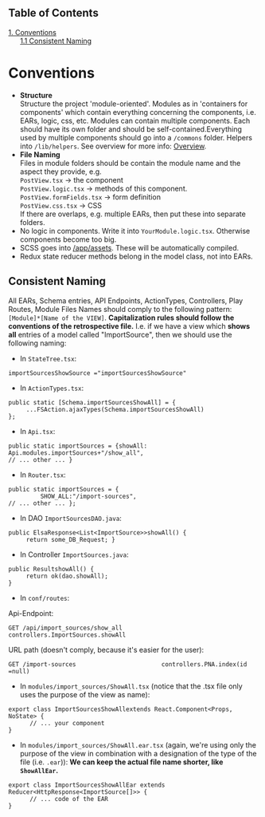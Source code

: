 ## Table of Contents
[1. Conventions](#conventions)<br>
&nbsp;&nbsp;&nbsp;&nbsp;&nbsp;&nbsp;[1.1 Consistent Naming](#consistent-naming)<br>
# Conventions

* **Structure**<br>
Structure the project 'module-oriented'. Modules as in 'containers for components' which contain everything concerning the components, i.e. EARs, logic, css, etc. Modules can contain multiple components. Each should have its own folder and should be self-contained.Everything used by multiple components should go into a `/commons` folder. Helpers into `/lib/helpers`. See overview for more info: [Overview](/madog/Overview/readme.md).
* **File Naming**<br>
Files in module folders should be contain the module name and the aspect they provide, e.g.<br/>`PostView.tsx` -> the component<br/>`PostView.logic.tsx` -> methods of this component.<br/>`PostView.formFields.tsx` -> form definition<br/>`PostView.css.tsx` -> CSS<br/>If there are overlaps, e.g. multiple EARs, then put these into separate folders.
* No logic in components. Write it into `YourModule.logic.tsx`. Otherwise components become too big.
* SCSS goes into [/app/assets](/app/assets). These will be automatically compiled.
* Redux state reducer methods belong in the model class, not into EARs.


## Consistent Naming

All EARs, Schema entries, API Endpoints, ActionTypes, Controllers, Play Routes, Module Files Names should comply to the following pattern: `[Module]*[Name of the VIEW]`. **Capitalization rules should follow the conventions of the retrospective file.** I.e. if we have a view which **shows all** entries of a model called "ImportSource", then we should use the following naming: 


- In `StateTree.tsx`:

```
importSourcesShowSource ="importSourcesShowSource"
```

- In `ActionTypes.tsx`:

```
public static [Schema.importSourcesShowAll] = {
     ...FSAction.ajaxTypes(Schema.importSourcesShowAll)
};
```

- In `Api.tsx`:

```
public static importSources = {showAll: Api.modules.importSources+"/show_all",
// ... other ... } 
```

- In `Router.tsx`:
```
public static importSources = {
         SHOW_ALL:"/import-sources",
// ... other ... };
```

- In DAO `ImportSourcesDAO.java`:
```
public ElsaResponse<List<ImportSource>>showAll() {
     return some_DB_Request; }
```

- In Controller `ImportSources.java`:
```
public ResultshowAll() {
     return ok(dao.showAll);
}
```

- In `conf/routes`:

Api-Endpoint:
```
GET /api/import_sources/show_all          controllers.ImportSources.showAll 
```

URL path (doesn't comply, because it's easier for the user):

```
GET /import-sources                        controllers.PNA.index(id =null) 
```

- In `modules/import_sources/ShowAll.tsx` (notice that the .tsx file only uses the purpose of the view as name): 

```
export class ImportSourcesShowAllextends React.Component<Props, NoState> {
      // ... your component
}
```

- In `modules/import_sources/ShowAll.ear.tsx` (again, we're using only the purpose of the view in combination with a designation of the type of the file (i.e. `.ear`)):
**We can keep the actual file name shorter, like `ShowAllEar`.**
```
export class ImportSourcesShowAllEar extends Reducer<HttpResponse<ImportSource[]>> {
      // ... code of the EAR
}
```

